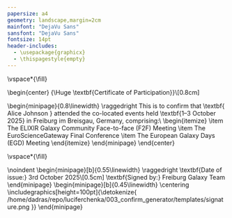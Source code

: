 ```yaml
---
papersize: a4
geometry: landscape,margin=2cm
mainfont: "DejaVu Sans"
sansfont: "DejaVu Sans"
fontsize: 14pt
header-includes:
  - \usepackage{graphicx}
  - \thispagestyle{empty}
---
```


\vspace*{\fill}

\begin{center}
{\Huge \textbf{Certificate of Participation}}\\[0.8cm]

\begin{minipage}{0.8\linewidth}
\raggedright
This is to confirm that \textbf{ Alice Johnson } attended the co-located events held \textbf{1–3 October 2025} in Freiburg im Breisgau, Germany, comprising:\\
\begin{itemize}
  \item The ELIXIR Galaxy Community Face-to-face (F2F) Meeting
  \item The EuroScienceGateway Final Conference
  \item The European Galaxy Days (EGD) Meeting
\end{itemize}
\end{minipage}
\end{center}

\vspace*{\fill}

\noindent
\begin{minipage}[b]{0.55\linewidth}
\raggedright
\textbf{Date of issue:} 3rd October 2025\\[0.5cm]
\textbf{Signed by:} Freiburg Galaxy Team
\end{minipage}
\begin{minipage}[b]{0.45\linewidth}
\centering
\includegraphics[height=100pt]{\detokenize{ /home/dadras/repo/luciferchenka/003_confirm_generator/templates/signature.png }}
\end{minipage}
